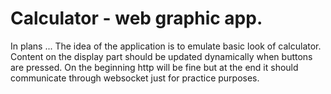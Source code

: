 # Calculator - web graphic app.
In plans ... The idea of the application is to emulate basic look of calculator. Content on the display part should be updated dynamically when buttons are pressed. On the beginning http will be fine but at the end it should communicate through websocket just for practice purposes.
